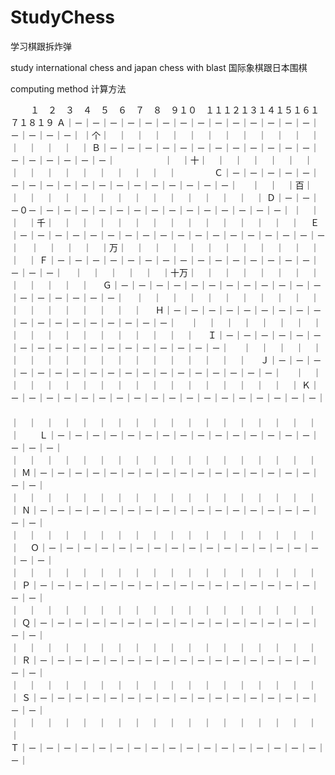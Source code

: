 # StudyChess
学习棋跟拆炸弹

study international chess and japan chess with blast
国际象棋跟日本围棋

computing method
计算方法


                       
 　　 １　２　３　４　５　６　７　８　９１０　１１１２１３１４１５１６１７１８１９
    Ａ｜－｜－｜－｜－｜－｜－｜－｜－｜－｜－｜－｜－｜－｜－｜－｜－｜－｜－｜
      ｜个｜　｜　｜　｜　｜　｜　｜　｜　｜　｜　｜　｜　｜　｜　｜　｜　｜　｜
    Ｂ｜－｜－｜－｜－｜－｜－｜－｜－｜－｜－｜－｜－｜－｜－｜－｜－｜－｜－｜　　　　
 　   ｜　｜十｜　｜　｜　｜　｜　｜　｜　｜　｜　｜　｜　｜　｜　｜　｜　｜　｜　　　　
    Ｃ｜－｜－｜－｜－｜－｜－｜－｜－｜－｜－｜－｜－｜－｜－｜－｜－｜－｜－｜
 　   ｜　｜　｜百｜　｜　｜　｜　｜　｜　｜　｜　｜　｜　｜　｜　｜　｜　｜　｜
    Ｄ｜－｜－｜－０－｜－｜－｜－｜－｜－｜－｜－｜－｜－｜－｜－｜－｜－｜－｜
      ｜　｜　｜　｜千｜　｜　｜　｜　｜　｜　｜　｜　｜　｜　｜　｜　｜　｜　｜　 
    Ｅ｜－｜－｜－｜－｜－｜－｜－｜－｜－｜－｜－｜－｜－｜－｜－｜－｜－｜－｜
    　｜　｜　｜　｜　｜万｜　｜　｜　｜　｜　｜　｜　｜　｜　｜　｜　｜　｜　｜
    Ｆ｜－｜－｜－｜－｜－｜－｜－｜－｜－｜－｜－｜－｜－｜－｜－｜－｜－｜－｜
    　｜　｜　｜　｜　｜　｜十万｜　｜　｜　｜　｜　｜　｜　｜　｜　｜　｜　｜　｜
　  Ｇ｜－｜－｜－｜－｜－｜－｜－｜－｜－｜－｜－｜－｜－｜－｜－｜－｜－｜－｜
    　｜　｜　｜　｜　｜　｜　｜　｜　｜　｜　｜　｜　｜　｜　｜　｜　｜　｜　｜
　  Ｈ｜－｜－｜－｜－｜－｜－｜－｜－｜－｜－｜－｜－｜－｜－｜－｜－｜－｜－｜
 　   ｜　｜　｜　｜　｜　｜　｜　｜　｜　｜　｜　｜　｜　｜　｜　｜　｜　｜　｜
　  Ｉ｜－｜－｜－｜－｜－｜－｜－｜－｜－｜－｜－｜－｜－｜－｜－｜－｜－｜－｜
 　   ｜　｜　｜　｜　｜　｜　｜　｜　｜　｜　｜　｜　｜　｜　｜　｜　｜　｜　｜
　  Ｊ｜－｜－｜－｜－｜－｜－｜－｜－｜－｜－｜－｜－｜－｜－｜－｜－｜－｜－｜
　    ｜　｜　｜　｜　｜　｜　｜　｜　｜　｜　｜　｜　｜　｜　｜　｜　｜　｜　｜
    Ｋ｜－｜－｜－｜－｜－｜－｜－｜－｜－｜－｜－｜－｜－｜－｜－｜－｜－｜－｜ 　   
      ｜　｜　｜　｜　｜　｜　｜　｜　｜　｜　｜　｜　｜　｜　｜　｜　｜　｜　｜　　
    Ｌ｜－｜－｜－｜－｜－｜－｜－｜－｜－｜－｜－｜－｜－｜－｜－｜－｜－｜－｜ 　   
      ｜　｜　｜　｜　｜　｜　｜　｜　｜　｜　｜　｜　｜　｜　｜　｜　｜　｜　｜
    Ｍ｜－｜－｜－｜－｜－｜－｜－｜－｜－｜－｜－｜－｜－｜－｜－｜－｜－｜－｜ 　   
      ｜　｜　｜　｜　｜　｜　｜　｜　｜　｜　｜　｜　｜　｜　｜　｜　｜　｜　｜
    Ｎ｜－｜－｜－｜－｜－｜－｜－｜－｜－｜－｜－｜－｜－｜－｜－｜－｜－｜－｜ 　   
      ｜　｜　｜　｜　｜　｜　｜　｜　｜　｜　｜　｜　｜　｜　｜　｜　｜　｜　｜　
    Ｏ｜－｜－｜－｜－｜－｜－｜－｜－｜－｜－｜－｜－｜－｜－｜－｜－｜－｜－｜ 　   
      ｜　｜　｜　｜　｜　｜　｜　｜　｜　｜　｜　｜　｜　｜　｜　｜　｜　｜　｜
    Ｐ｜－｜－｜－｜－｜－｜－｜－｜－｜－｜－｜－｜－｜－｜－｜－｜－｜－｜－｜ 　   
      ｜　｜　｜　｜　｜　｜　｜　｜　｜　｜　｜　｜　｜　｜　｜　｜　｜　｜　｜
    Ｑ｜－｜－｜－｜－｜－｜－｜－｜－｜－｜－｜－｜－｜－｜－｜－｜－｜－｜－｜ 　   
      ｜　｜　｜　｜　｜　｜　｜　｜　｜　｜　｜　｜　｜　｜　｜　｜　｜　｜　｜
    Ｒ｜－｜－｜－｜－｜－｜－｜－｜－｜－｜－｜－｜－｜－｜－｜－｜－｜－｜－｜ 　   
      ｜　｜　｜　｜　｜　｜　｜　｜　｜　｜　｜　｜　｜　｜　｜　｜　｜　｜　｜
    Ｓ｜－｜－｜－｜－｜－｜－｜－｜－｜－｜－｜－｜－｜－｜－｜－｜－｜－｜－｜ 　   
      ｜　｜　｜　｜　｜　｜　｜　｜　｜　｜　｜　｜　｜　｜　｜　｜　｜　｜　｜  
    Ｔ｜－｜－｜－｜－｜－｜－｜－｜－｜－｜－｜－｜－｜－｜－｜－｜－｜－｜－｜
       
       
       
       
       


